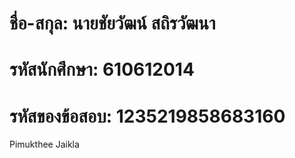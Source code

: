 # ชื่อ-สกุล: นายชัยวัฒน์ สถิรวัฒนา
# รหัสนักศึกษา: 610612014
# รหัสของข้อสอบ: 1235219858683160
Pimukthee Jaikla